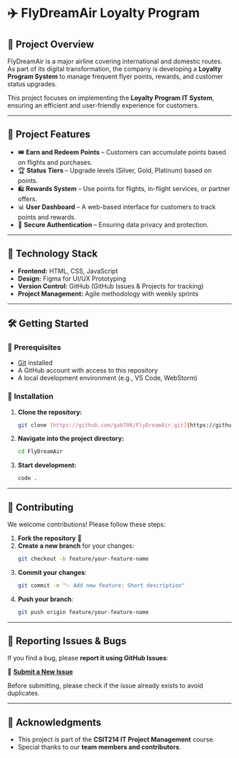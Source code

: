 # ✈️ FlyDreamAir Loyalty Program

## 📌 Project Overview

FlyDreamAir is a major airline covering international and domestic routes. As part of its digital transformation, the company is developing a **Loyalty Program System** to manage frequent flyer points, rewards, and customer status upgrades.

This project focuses on implementing the **Loyalty Program IT System**, ensuring an efficient and user-friendly experience for customers.

---

## 🚀 Project Features

- 🎟️ **Earn and Redeem Points** – Customers can accumulate points based on flights and purchases.
- 🏆 **Status Tiers** – Upgrade levels (Silver, Gold, Platinum) based on points.
- 🛍️ **Rewards System** – Use points for flights, in-flight services, or partner offers.
- 📊 **User Dashboard** – A web-based interface for customers to track points and rewards.
- 🔐 **Secure Authentication** – Ensuring data privacy and protection.

---

## 🏰 Technology Stack

- **Frontend:** HTML, CSS, JavaScript
- **Design:** Figma for UI/UX Prototyping
- **Version Control:** GitHub (GitHub Issues & Projects for tracking)
- **Project Management:** Agile methodology with weekly sprints

---

## 🛠️ Getting Started

### 🔹 **Prerequisites**

- [Git](https://git-scm.com/) installed
- A GitHub account with access to this repository
- A local development environment (e.g., VS Code, WebStorm)

### 🔹 **Installation**

1. **Clone the repository:**
   ```sh
   git clone [https://github.com/gab706/FlyDreamAir.git](https://github.com/gab706/FlyDreamAir.git)
   ```
2. **Navigate into the project directory:**
   ```sh
   cd FlyDreamAir
   ```
3. **Start development:**
   ```sh
   code .
   ```

---

## 📝 Contributing

We welcome contributions! Please follow these steps:

1. **Fork the repository** 📌
2. **Create a new branch** for your changes:
   ```sh
   git checkout -b feature/your-feature-name
   ```
3. **Commit your changes**:
   ```sh
   git commit -m "✨ Add new feature: Short description"
   ```
4. **Push your branch**:
   ```sh
   git push origin feature/your-feature-name
   ```

---

## 💃 Reporting Issues & Bugs

If you find a bug, please **report it using GitHub Issues**:

🔗 [**Submit a New Issue**](./github/ISSUE.md)

Before submitting, please check if the issue already exists to avoid duplicates.

---

## 🎉 Acknowledgments

- This project is part of the **CSIT214 IT Project Management** course.
- Special thanks to our **team members and contributors**.
